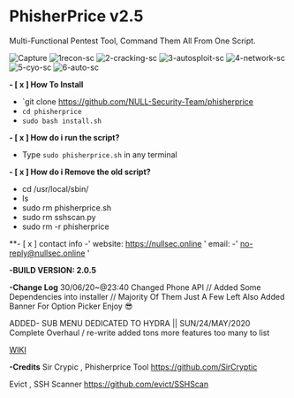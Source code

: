 # PhisherPrice v2.5
Multi-Functional Pentest Tool, Command Them All From One Script.

![Capture](https://user-images.githubusercontent.com/48811414/86183623-58bca500-bb2a-11ea-9e4b-7a23e3a45302.PNG)
![1recon-sc](https://user-images.githubusercontent.com/48811414/82654295-66703800-9c18-11ea-9958-8b68da8267c9.png)
![2-cracking-sc](https://user-images.githubusercontent.com/48811414/82654296-66703800-9c18-11ea-9d54-fd7a95d4cb4e.png)
![3-autosploit-sc](https://user-images.githubusercontent.com/48811414/82654297-6708ce80-9c18-11ea-96d5-6f7f63e41e4c.png)
![4-network-sc](https://user-images.githubusercontent.com/48811414/82654300-6708ce80-9c18-11ea-81c0-d100ef4e940e.png)
![5-cyo-sc](https://user-images.githubusercontent.com/48811414/82654302-67a16500-9c18-11ea-963d-2a08f3b87214.png)
![6-auto-sc](https://user-images.githubusercontent.com/48811414/82654305-67a16500-9c18-11ea-8c6a-10cb295c18c2.png)

**- [ x ] How To Install**

- `git clone https://github.com/NULL-Security-Team/phisherprice
- `cd phisherprice`
-  `sudo bash install.sh`


**- [ x ] How do i run the script?**

-  Type `sudo phisherprice.sh` in any terminal

**- [ x ] How do i Remove the old script?**
- cd /usr/local/sbin/
- ls
- sudo rm phisherprice.sh
- sudo rm sshscan.py
- sudo rm -r phisherprice


 **- [ x ] contact info
-' website: https://nullsec.online ' email:
-' no-reply@nullsec.online '

**-BUILD VERSION: 2.0.5**

**-Change Log**
30/06/20~@23:40
Changed Phone API // Added Some Dependencies into installer // Majority Of Them Just A Few Left
Also Added Banner For Option Picker Enjoy 😎

ADDED- SUB MENU DEDICATED TO HYDRA || SUN/24/MAY/2020
Complete Overhaul / re-write
added tons more features too many to list

[WIKI](https://github.com/NULL-Security-Team/phisherprice/wiki)


**-Credits**
Sir Crypic , Phisherprice Tool
https://github.com/SirCryptic

Evict , SSH Scanner
https://github.com/evict/SSHScan
